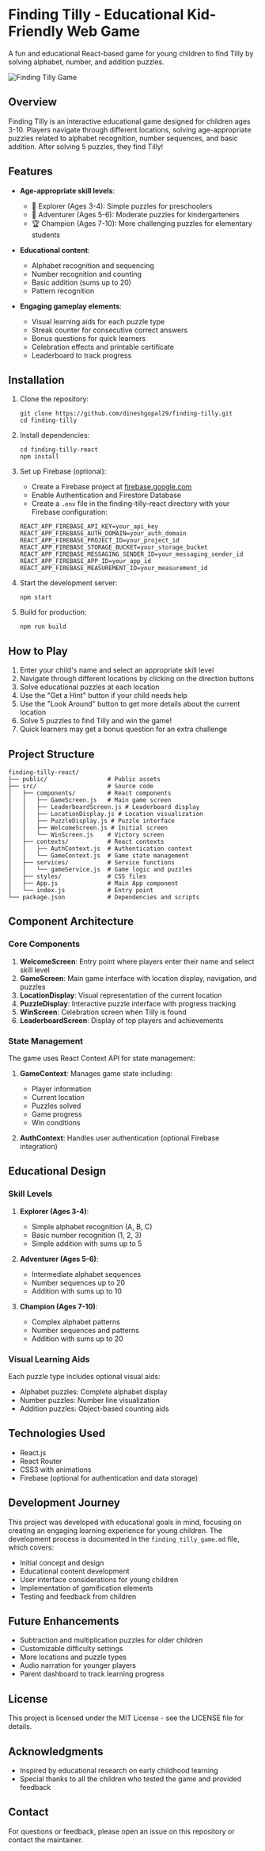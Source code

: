 # Finding Tilly - Educational Kid-Friendly Web Game

A fun and educational React-based game for young children to find Tilly by solving alphabet, number, and addition puzzles.

![Finding Tilly Game](images/finding_tilly_screenshot.png)

## Overview

Finding Tilly is an interactive educational game designed for children ages 3-10. Players navigate through different locations, solving age-appropriate puzzles related to alphabet recognition, number sequences, and basic addition. After solving 5 puzzles, they find Tilly!

## Features

- **Age-appropriate skill levels**:
  - 🌱 Explorer (Ages 3-4): Simple puzzles for preschoolers
  - 🌟 Adventurer (Ages 5-6): Moderate puzzles for kindergarteners
  - 🏆 Champion (Ages 7-10): More challenging puzzles for elementary students

- **Educational content**:
  - Alphabet recognition and sequencing
  - Number recognition and counting
  - Basic addition (sums up to 20)
  - Pattern recognition

- **Engaging gameplay elements**:
  - Visual learning aids for each puzzle type
  - Streak counter for consecutive correct answers
  - Bonus questions for quick learners
  - Celebration effects and printable certificate
  - Leaderboard to track progress

## Installation

1. Clone the repository:
   ```
   git clone https://github.com/dineshgopal29/finding-tilly.git
   cd finding-tilly
   ```

2. Install dependencies:
   ```
   cd finding-tilly-react
   npm install
   ```

3. Set up Firebase (optional):
   - Create a Firebase project at [firebase.google.com](https://firebase.google.com)
   - Enable Authentication and Firestore Database
   - Create a `.env` file in the finding-tilly-react directory with your Firebase configuration:
   ```
   REACT_APP_FIREBASE_API_KEY=your_api_key
   REACT_APP_FIREBASE_AUTH_DOMAIN=your_auth_domain
   REACT_APP_FIREBASE_PROJECT_ID=your_project_id
   REACT_APP_FIREBASE_STORAGE_BUCKET=your_storage_bucket
   REACT_APP_FIREBASE_MESSAGING_SENDER_ID=your_messaging_sender_id
   REACT_APP_FIREBASE_APP_ID=your_app_id
   REACT_APP_FIREBASE_MEASUREMENT_ID=your_measurement_id
   ```

4. Start the development server:
   ```
   npm start
   ```

5. Build for production:
   ```
   npm run build
   ```

## How to Play

1. Enter your child's name and select an appropriate skill level
2. Navigate through different locations by clicking on the direction buttons
3. Solve educational puzzles at each location
4. Use the "Get a Hint" button if your child needs help
5. Use the "Look Around" button to get more details about the current location
6. Solve 5 puzzles to find Tilly and win the game!
7. Quick learners may get a bonus question for an extra challenge

## Project Structure

```
finding-tilly-react/
├── public/                 # Public assets
├── src/                    # Source code
│   ├── components/         # React components
│   │   ├── GameScreen.js   # Main game screen
│   │   ├── LeaderboardScreen.js # Leaderboard display
│   │   ├── LocationDisplay.js # Location visualization
│   │   ├── PuzzleDisplay.js # Puzzle interface
│   │   ├── WelcomeScreen.js # Initial screen
│   │   └── WinScreen.js    # Victory screen
│   ├── contexts/           # React contexts
│   │   ├── AuthContext.js  # Authentication context
│   │   └── GameContext.js  # Game state management
│   ├── services/           # Service functions
│   │   └── gameService.js  # Game logic and puzzles
│   ├── styles/             # CSS files
│   ├── App.js              # Main App component
│   └── index.js            # Entry point
└── package.json            # Dependencies and scripts
```

## Component Architecture

### Core Components

1. **WelcomeScreen**: Entry point where players enter their name and select skill level
2. **GameScreen**: Main game interface with location display, navigation, and puzzles
3. **LocationDisplay**: Visual representation of the current location
4. **PuzzleDisplay**: Interactive puzzle interface with progress tracking
5. **WinScreen**: Celebration screen when Tilly is found
6. **LeaderboardScreen**: Display of top players and achievements

### State Management

The game uses React Context API for state management:

1. **GameContext**: Manages game state including:
   - Player information
   - Current location
   - Puzzles solved
   - Game progress
   - Win conditions

2. **AuthContext**: Handles user authentication (optional Firebase integration)

## Educational Design

### Skill Levels

1. **Explorer (Ages 3-4)**:
   - Simple alphabet recognition (A, B, C)
   - Basic number recognition (1, 2, 3)
   - Simple addition with sums up to 5

2. **Adventurer (Ages 5-6)**:
   - Intermediate alphabet sequences
   - Number sequences up to 20
   - Addition with sums up to 10

3. **Champion (Ages 7-10)**:
   - Complex alphabet patterns
   - Number sequences and patterns
   - Addition with sums up to 20

### Visual Learning Aids

Each puzzle type includes optional visual aids:
- Alphabet puzzles: Complete alphabet display
- Number puzzles: Number line visualization
- Addition puzzles: Object-based counting aids

## Technologies Used

- React.js
- React Router
- CSS3 with animations
- Firebase (optional for authentication and data storage)

## Development Journey

This project was developed with educational goals in mind, focusing on creating an engaging learning experience for young children. The development process is documented in the `finding_tilly_game.md` file, which covers:

- Initial concept and design
- Educational content development
- User interface considerations for young children
- Implementation of gamification elements
- Testing and feedback from children

## Future Enhancements

- Subtraction and multiplication puzzles for older children
- Customizable difficulty settings
- More locations and puzzle types
- Audio narration for younger players
- Parent dashboard to track learning progress

## License

This project is licensed under the MIT License - see the LICENSE file for details.

## Acknowledgments

- Inspired by educational research on early childhood learning
- Special thanks to all the children who tested the game and provided feedback

## Contact

For questions or feedback, please open an issue on this repository or contact the maintainer.

